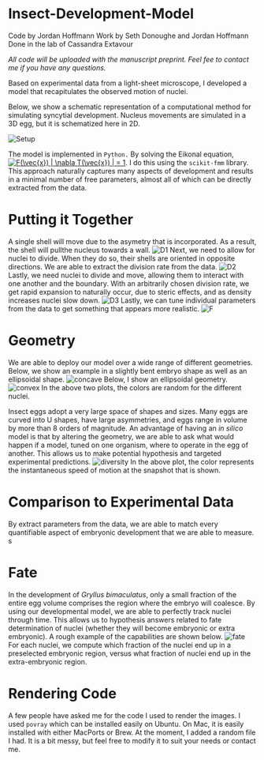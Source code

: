 # Insect-Development-Model
Code by Jordan Hoffmann
Work by Seth Donoughe and Jordan Hoffmann
Done in the lab of Cassandra Extavour

_All code will be uploaded with the manuscript preprint. Feel fee to contact me if you have any questions._

Based on experimental data from a light-sheet microscope, I developed a model that recapitulates the observed motion of nuclei.

Below, we show a schematic representation of a computational method for simulating syncytial development. Nucleus movements are simulated in a 3D egg, but it is schematized here in 2D. 

![Setup](./ims/model_cartoon.png)

The model is implemented in `Python.` By solving the Eikonal equation, <a href="https://www.codecogs.com/eqnedit.php?latex=F(\vec{x})&space;|&space;\nabla&space;T(\vec{x})&space;|&space;=&space;1" target="_blank"><img src="https://latex.codecogs.com/gif.latex?F(\vec{x})&space;|&space;\nabla&space;T(\vec{x})&space;|&space;=&space;1" title="F(\vec{x}) | \nabla T(\vec{x}) | = 1" /></a>. I do this using the `scikit-fmm` library. This approach naturally captures many aspects of development and results in a minimal number of free parameters, almost all of which can be directly extracted from the data. 

# Putting it Together
A single shell will move due to the asymetry that is incorporated. As a result, the shell will pullthe nucleus towards a wall.
![D1](./ims/Demo1.gif)
Next, we need to allow for nuclei to divide. When they do so, their shells are oriented in opposite directions. We are able to extract the division rate from the data.
![D2](./ims/Demo2.gif)
Lastly, we need nuclei to divide and move, allowing them to interact with one another and the boundary. With an arbitrarily chosen division rate, we get rapid expansion to naturally occur, due to steric effects, and as density increases nuclei slow down.
![D3](./ims/Demo3.gif)
Lastly, we can tune individual parameters from the data to get something that appears more realistic.
![F](./ims/Final.gif)
# Geometry
We are able to deploy our model over a wide range of different geometries. Below, we show an example in a slightly bent embryo shape as well as an ellipsoidal shape.
![concave](./ims/shape_1.png)
Below, I show an ellipsoidal geometry. 
![convex](./ims/shape_2.png)
In the above two plots, the colors are random for the different nuclei.

Insect eggs adopt a very large space of shapes and sizes. Many eggs are curved into U shapes, have large asymmetries, and eggs range in volume by more than 8 orders of magnitude. An advantage of having an _in silico_ model is that by altering the geometry, we are able to ask what would happen if a model, tuned on one organism, where to operate in the egg of another. This allows us to make potential hypothesis and targeted experimental predictions.
![diversity](./ims/diversity.png)
In the above plot, the color represents the instantaneous speed of motion at the snapshot that is shown.

# Comparison to Experimental Data
By extract parameters from the data, we are able to match every quantifiable aspect of embryonic development that we are able to measure. s
 
# Fate
In the development of _Gryllus bimaculatus_, only a small fraction of the entire egg volume comprises the region where the embryo will coalesce. By using our developmental model, we are able to perfectly track nuclei through time. This allows us to hypothesis answers related to fate determination of nuclei (whether they will become embryonic or extra embryonic). A rough example of the capabilities are shown below. 
![fate](./ims/fate.png)
For each nuclei, we compute which fraction of the nuclei end up in a preselected embryonic region, versus what fraction of nuclei end up in the extra-embryonic region.

# Rendering Code	
A few people have asked me for the code I used to render the images. I used `povray` which can be installed easily on Ubuntu. On Mac, it is easily installed with either MacPorts or Brew. At the moment, I added a random file I had. It is a bit messy, but feel free to modify it to suit your needs or contact me. 
